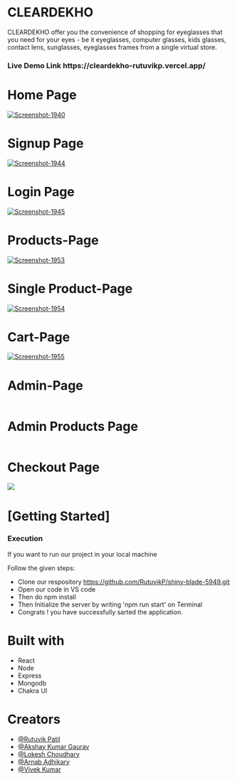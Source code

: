 
# CLEARDEKHO
 CLEARDEKHO offer you the convenience of shopping for eyeglasses that you need for your eyes - be it eyeglasses, computer glasses, kids glasses, contact lens, sunglasses, eyeglasses frames from a single virtual store.

<h3>Live Demo Link https://cleardekho-rutuvikp.vercel.app/ </h3>

 <h1>Home Page</h1>
 <a href='https://postimg.cc/Fkch5tFT' target='_blank'><img src='https://i.postimg.cc/J0Y0XmfC/Screenshot-1940.png' border='0' alt='Screenshot-1940'/></a>
<!--     <img src="https://github.com/RutuvikP/shiny-blade-5949/assets/107463268/6e22071a-3162-44c4-a515-eedc494bc5f0" alt=""> -->
  <h1>Signup Page </h1>
  <a href='https://postimg.cc/jDkq741Q' target='_blank'><img src='https://i.postimg.cc/nLnXNdY5/Screenshot-1944.png' border='0' alt='Screenshot-1944'/></a>
<!--     <img src="https://github.com/RutuvikP/shiny-blade-5949/assets/107463268/6e22071a-3162-44c4-a515-eedc494bc5f0" alt=""> -->
     <h1>Login Page</h1>
     <a href='https://postimg.cc/sBdjmgVv' target='_blank'><img src='https://i.postimg.cc/Bvtjqjkc/Screenshot-1945.png' border='0' alt='Screenshot-1945'/></a>
<!--     <img src="https://github.com/RutuvikP/shiny-blade-5949/assets/107463268/087b1bc1-6df2-4523-9db8-414a3c4e1cf6" alt=""> -->
     <h1>Products-Page</h1>
     <a href='https://postimg.cc/PpCSqTwQ' target='_blank'><img src='https://i.postimg.cc/503Tnt9T/Screenshot-1953.png' border='0' alt='Screenshot-1953'/></a>
<!--     <img src="https://github.com/RutuvikP/shiny-blade-5949/assets/107463268/d56c58ef-b87d-4037-a93b-45f9d16bd7c7" alt=""> -->
     <h1>Single Product-Page</h1>
     <a href='https://postimg.cc/N5ck31p4' target='_blank'><img src='https://i.postimg.cc/ZK9syHN1/Screenshot-1954.png' border='0' alt='Screenshot-1954'/></a>
    <img src="https://github.com/RutuvikP/shiny-blade-5949/assets/107463268/7f96ee4c-cda0-484b-8ba9-3612b0c4eaf2" alt="">
     <h1>Cart-Page</h1>
     <a href='https://postimg.cc/mzWSTCTB' target='_blank'><img src='https://i.postimg.cc/xCcpy37J/Screenshot-1955.png' border='0' alt='Screenshot-1955'/></a>
<!--     <img src="https://github.com/RutuvikP/shiny-blade-5949/assets/107463268/6bec339f-6485-411d-819f-bb0e30f542b4" alt=""> -->
    <h1>Admin-Page</h1>
    <img src="https://github.com/RutuvikP/shiny-blade-5949/assets/107463268/8c4ce529-beee-41a2-adef-68416493395c" alt="">
    <h1>Admin Products Page</h1>
    <img src="https://github.com/RutuvikP/shiny-blade-5949/assets/107463268/85b7050e-e57d-4bd7-97d3-5ed430f17b29" alt="">
    <h1>Checkout Page</h1>
    <img src="https://github.com/RutuvikP/shiny-blade-5949/assets/107463268/16ec56b4-04c8-4a2c-a4c4-b9e6385ff959">
    <img src="https://github.com/RutuvikP/shiny-blade-5949/assets/107463268/b7e56c0b-c3b3-4a16-b48a-8ab4335a137f" alt="">
    <h1>[Getting Started]</h1>
    <h3>Execution</h3>
    <p>If you want to run our project in your local machine</p>
    <p>Follow the given steps:</p>
    <ul>
        <li>Clone our respository <a href="https://github.com/RutuvikP/shiny-blade-5949.git">https://github.com/RutuvikP/shiny-blade-5949.git</a></li>
        <li>Open our code in VS code </li>
 <li>Then do npm install</li>
        <li>Then Initialize the server by writing 'npm run start' on Terminal</li>
 <li>Congrats !  you have successfully sarted the application.</li>
    </ul>
        <h1>Built with</h1>
    <ul>
        <li>React</li>
        <li>Node</li>
        <li>Express</li>
         <li>Mongodb</li>
        <li>Chakra UI </li>
        </ul>
        <h1>Creators</h1>
    <ul>
        <li><a href="https://github.com/RutuvikP">@Rutuvik Patil</a></li>
   <li><a href="https://github.com/AkshayKumarGaurav">@Akshay Kumar Gaurav</a></li>
   <li><a href="https://github.com/lokeshchoudharyprogrammer">@Lokesh Choudhary</a></li>
  <li><a href="https://github.com/Arnab-108">@Arnab Adhikary</a></li>
  <li><a href="https://github.com/VivekKumar2380">@Vivek Kumar</a></li>
 
   
        
        

